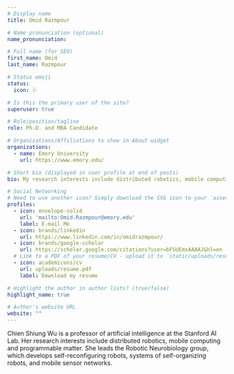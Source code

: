```yaml
---
# Display name
title: Omid Razmpour

# Name pronunciation (optional)
name_pronunciation:

# Full name (for SEO)
first_name: Omid
last_name: Razmpour

# Status emoji
status:
  icon: 🩺

# Is this the primary user of the site?
superuser: true

# Role/position/tagline
role: Ph.D. and MBA Candidate

# Organizations/Affiliations to show in About widget
organizations:
  - name: Emory University
    url: https://www.emory.edu/

# Short bio (displayed in user profile at end of posts)
bio: My research interests include distributed robotics, mobile computing and programmable matter.

# Social Networking
# Need to use another icon? Simply download the SVG icon to your `assets/media/icons/` folder.
profiles:
  - icon: envelope-solid
    url: 'mailto:Omid.Razmpour@emory.edu'
    label: E-mail Me
  - icon: brands/linkedin
    url: https://www.linkedin.com/in/omidrazmpour/
  - icon: brands/google-scholar
    url: https://scholar.google.com/citations?user=bFSUEmsAAAAJ&hl=en
  # Link to a PDF of your resume/CV - upload it to `static/uploads/resume.pdf`
  - icon: academicons/cv
    url: uploads/resume.pdf
    label: Download my resume

# Highlight the author in author lists? (true/false)
highlight_name: true

# Author's website URL
website: ""
---
```


Chien Shiung Wu is a professor of artificial intelligence at the Stanford AI Lab. Her research interests include
distributed robotics, mobile computing and programmable matter. She leads the Robotic Neurobiology group, which develops
self-reconfiguring robots, systems of self-organizing robots, and mobile sensor networks.
